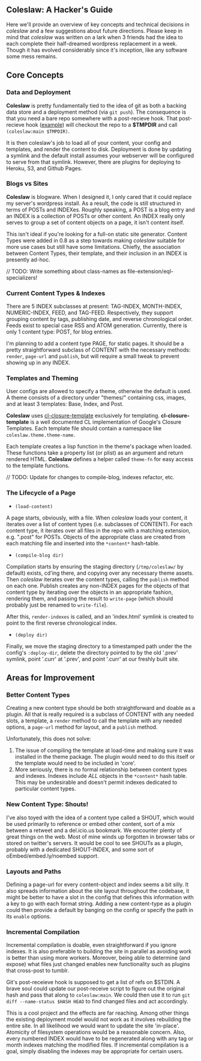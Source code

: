 ## Coleslaw: A Hacker's Guide

Here we'll provide an overview of key concepts and technical decisions
in *coleslaw* and a few suggestions about future directions. Please
keep in mind that *coleslaw* was written on a lark when 3 friends had
the idea to each complete their half-dreamed wordpress replacement in
a week. Though it has evolved considerably since it's inception, like
any software some mess remains.

## Core Concepts

### Data and Deployment

**Coleslaw** is pretty fundamentally tied to the idea of git as both a
backing data store and a deployment method (via `git push`). The
consequence is that you need a bare repo somewhere with a post-recieve
hook. That post-recieve hook
([example](https://github.com/redline6561/coleslaw/blob/master/examples/example.post-receive))
will checkout the repo to a **$TMPDIR** and call `(coleslaw:main $TMPDIR)`.

It is then coleslaw's job to load all of your content, your config and
templates, and render the content to disk. Deployment is done by
updating a symlink and the default install assumes your webserver will
be configured to serve from that symlink. However, there are plugins
for deploying to Heroku, S3, and Github Pages.

### Blogs vs Sites

**Coleslaw** is blogware. When I designed it, I only cared that it
could replace my server's wordpress install. As a result, the code is
still structured in terms of POSTs and INDEXes. Roughly speaking, a
POST is a blog entry and an INDEX is a collection of POSTs or other
content. An INDEX really only serves to group a set of content objects
on a page, it isn't content itself.

This isn't ideal if you're looking for a full-on static site
generator.  Content Types were added in 0.8 as a step towards making
*coleslaw* suitable for more use cases but still have some
limitations. Chiefly, the association between Content Types, their
template, and their inclusion in an INDEX is presently ad-hoc.

// TODO: Write something about class-names as file-extension/eql-specializers!
### Current Content Types & Indexes

There are 5 INDEX subclasses at present: TAG-INDEX, MONTH-INDEX,
NUMERIC-INDEX, FEED, and TAG-FEED. Respectively, they support
grouping content by tags, publishing date, and reverse chronological
order. Feeds exist to special case RSS and ATOM generation.
Currently, there is only 1 content type: POST, for blog entries.

I'm planning to add a content type PAGE, for static pages. It should
be a pretty straightforward subclass of CONTENT with the necessary
methods: `render`, `page-url` and `publish`, but will require a small
tweak to prevent showing up in any INDEX.

### Templates and Theming

User configs are allowed to specify a theme, otherwise the default is
used. A theme consists of a directory under "themes/" containing css,
images, and at least 3 templates: Base, Index, and Post.

**Coleslaw** uses
[cl-closure-template](https://github.com/archimag/cl-closure-template)
exclusively for templating. **cl-closure-template** is a well
documented CL implementation of Google's Closure Templates. Each
template file should contain a namespace like
`coleslaw.theme.theme-name`.

Each template creates a lisp function in the theme's package when
loaded. These functions take a property list (or plist) as an argument
and return rendered HTML.  **Coleslaw** defines a helper called
`theme-fn` for easy access to the template functions.

// TODO: Update for changes to compile-blog, indexes refactor, etc.
### The Lifecycle of a Page

- `(load-content)`

A page starts, obviously, with a file. When
*coleslaw* loads your content, it iterates over a list of content
types (i.e. subclasses of CONTENT).  For each content type, it
iterates over all files in the repo with a matching extension,
e.g. ".post" for POSTs. Objects of the appropriate class are created
from each matching file and inserted into the `*content*` hash-table.

- `(compile-blog dir)`


Compilation starts by ensuring the staging directory (`/tmp/coleslaw/`
by default) exists, cd'ing there, and copying over any necessary theme
assets. Then *coleslaw* iterates over the content types, calling the
`publish` method on each one. Publish creates any non-INDEX pages for
the objects of that content type by iterating over the objects in an
appropriate fashion, rendering them, and passing the result to
`write-page` (which should probably just be renamed to `write-file`).

After this, `render-indexes` is called, and an 'index.html' symlink
is created to point to the first reverse chronological index.

- `(deploy dir)`

Finally, we move the staging directory to a timestamped path under the
the config's `:deploy-dir`, delete the directory pointed to by the old
'.prev' symlink, point '.curr' at '.prev', and point '.curr' at our
freshly built site.

## Areas for Improvement

### Better Content Types

Creating a new content type should be both straightforward and doable
as a plugin. All that is really required is a subclass of CONTENT with
any needed slots, a template, a `render` method to call the template
with any needed options, a `page-url` method for layout, and a
`publish` method.

Unfortunately, this does not solve:

1. The issue of compiling the template at load-time and making sure it
   was installed in the theme package. The plugin would need to do
   this itself or the template would need to be included in 'core'.
2. More seriously, there is no formal relationship between content
   types and indexes. Indexes include *ALL* objects in the `*content*`
   hash table. This may be undesirable and doesn't permit indexes
   dedicated to particular content types.

### New Content Type: Shouts!

I've also toyed with the idea of a content type called a SHOUT, which
would be used primarily to reference or embed other content, sort of a
mix between a retweet and a del.icio.us bookmark. We encounter plenty
of great things on the web. Most of mine winds up forgotten in browser
tabs or stored on twitter's servers. It would be cool to see SHOUTs as
a plugin, probably with a dedicated SHOUT-INDEX, and some sort of
oEmbed/embed.ly/noembed support.

### Layouts and Paths

Defining a page-url for every content-object and index seems a bit
silly. It also spreads information about the site layout throughout
the codebase, it might be better to have a slot in the config that
defines this information with a key to go with each format string.
Adding a new content-type as a plugin could then provide a default
by banging on the config or specify the path in its `enable` options.

### Incremental Compilation

Incremental compilation is doable, even straightforward if you ignore
indexes. It is also preferable to building the site in parallel as
avoiding work is better than using more workers. Moreover, being
able to determine (and expose) what files just changed enables new
functionality such as plugins that cross-post to tumblr.

Git's post-receieve hook is supposed to get a list of refs on $STDIN.
A brave soul could update our post-receive script to figure out the
original hash and pass that along to `coleslaw:main`. We could then
use it to run `git diff --name-status $HASH HEAD` to find changed
files and act accordingly.

This is a cool project and the effects are far reaching. Among other
things the existing deployment model would not work as it involves
rebuilding the entire site. In all likelihood we would want to update
the site 'in-place'. Atomicity of filesystem operations would be a
reasonable concern. Also, every numbered INDEX would have to be
regenerated along with any tag or month indexes matching the
modified files. If incremental compilation is a goal, simply
disabling the indexes may be appropriate for certain users.
